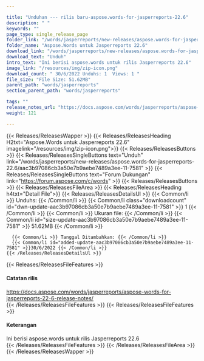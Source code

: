 ```yaml
---

title: "Unduhan --- rilis baru-aspose.words-for-jasperreports-22.6"
description: " "
keywords: ""
page_type: single_release_page
folder_link: "/words/jasperreports/new-releases/aspose.words-for-jasperreports-22.6/"
folder_name: "Aspose.Words untuk Jasperreports 22.6"
download_link: "/words/jasperreports/new-releases/aspose.words-for-jasperreports-22.6/aac3b97086cb3a50e7b9aebe7489a3ee-11-7581"
download_text: "Unduh"
intro_text: "Ini berisi aspose.words untuk rilis Jasperreports 22.6"
image_link: "/resources/img/zip-icon.png"
download_count: " 30/6/2022 Unduhs: 1  Views: 1 "
file_size: "File Size: 51.62MB"
parent_path: "words/jasperreports"
section_parent_path: "words/jasperreports"

tags: ""
release_notes_url: "https://docs.aspose.com/words/jasperreports/aspose-words-for-jasperreports-22-6-release-notes/"
weight: 121

---
```


{{< Releases/ReleasesWapper >}}
  {{< Releases/ReleasesHeading H2txt="Aspose.Words untuk Jasperreports 22.6" imagelink="/resources/img/zip-icon.png">}}
  {{< Releases/ReleasesButtons >}}
    {{< Releases/ReleasesSingleButtons text="Unduh" link="/words/jasperreports/new-releases/aspose.words-for-jasperreports-22.6/aac3b97086cb3a50e7b9aebe7489a3ee-11-7581" >}}
    {{< Releases/ReleasesSingleButtons text="Forum Dukungan" link="https://forum.aspose.com/c/words" >}}
  {{< Releases/ReleasesButtons >}}
  {{< Releases/ReleasesFileArea >}}
    {{< Releases/ReleasesHeading h4txt="Detail File">}}
    {{< Releases/ReleasesDetailsUl >}}
      {{< Common/li >}} Unduhs: {{< /Common/li >}}
      {{< Common/li class="downloadcount" id="dwn-update-aac3b97086cb3a50e7b9aebe7489a3ee-11-7581" >}} 1 {{< /Common/li >}}
      {{< Common/li >}} Ukuran file: {{< /Common/li >}}
      {{< Common/li id="size-update-aac3b97086cb3a50e7b9aebe7489a3ee-11-7581" >}} 51.62MB {{< /Common/li >}}

      {{< Common/li >}} Tanggal Ditambahkan: {{< /Common/li >}}
      {{< Common/li id="added-update-aac3b97086cb3a50e7b9aebe7489a3ee-11-7581" >}}30/6/2022 {{< /Common/li >}}
    {{< /Releases/ReleasesDetailsUl >}}

  {{< Releases/ReleasesFileFeatures >}}
      <h4>Catatan rilis</h4><div><a href='https://docs.aspose.com/words/jasperreports/aspose-words-for-jasperreports-22-6-release-notes/'>https://docs.aspose.com/words/jasperreports/aspose-words-for-jasperreports-22-6-release-notes/</a></div>
  {{< /Releases/ReleasesFileFeatures >}}
  {{< Releases/ReleasesFileFeatures >}}
      <h4>Keterangan</h4><div class="HTMLDescription">Ini berisi aspose.words untuk rilis Jasperreports 22.6</div>
  {{< /Releases/ReleasesFileFeatures >}}
 {{< /Releases/ReleasesFileArea >}}
{{< /Releases/ReleasesWapper >}}


